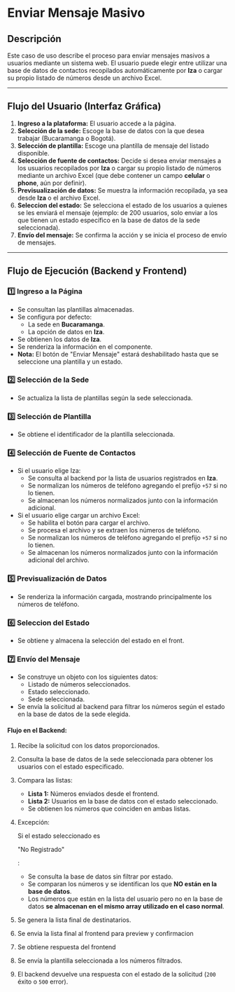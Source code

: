# Enviar Mensaje Masivo

## Descripción

Este caso de uso describe el proceso para enviar mensajes masivos a usuarios mediante un sistema web. El usuario puede elegir entre utilizar una base de datos de contactos recopilados automáticamente por **Iza** o cargar su propio listado de números desde un archivo Excel.

------

## Flujo del Usuario (Interfaz Gráfica)

1. **Ingreso a la plataforma:** El usuario accede a la página.
2. **Selección de la sede:** Escoge la base de datos con la que desea trabajar (Bucaramanga o Bogotá).
3. **Selección de plantilla:** Escoge una plantilla de mensaje del listado disponible.
4. **Selección de fuente de contactos:** Decide si desea enviar mensajes a los usuarios recopilados por **Iza** o cargar su propio listado de números mediante un archivo Excel (que debe contener un campo **celular** o **phone**, aún por definir).
5. **Previsualización de datos:** Se muestra la información recopilada, ya sea desde **Iza** o el archivo Excel.
6. **Seleccion del estado:** Se selecciona el estado de los usuarios a quienes se les enviará el mensaje (ejemplo: de 200 usuarios, solo enviar a los que tienen un estado específico en la base de datos de la sede seleccionada).
7. **Envío del mensaje:** Se confirma la acción y se inicia el proceso de envío de mensajes.

------

## Flujo de Ejecución (Backend y Frontend)

### **1️⃣ Ingreso a la Página**

- Se consultan las plantillas almacenadas.
- Se configura por defecto:
  - La sede en **Bucaramanga**.
  - La opción de datos en **Iza**.
- Se obtienen los datos de **Iza**.
- Se renderiza la información en el componente.
- **Nota:** El botón de "Enviar Mensaje" estará deshabilitado hasta que se seleccione una plantilla y un estado.

### **2️⃣ Selección de la Sede**

- Se actualiza la lista de plantillas según la sede seleccionada.

### **3️⃣ Selección de Plantilla**

- Se obtiene el identificador de la plantilla seleccionada.

### **4️⃣ Selección de Fuente de Contactos**

- Si el usuario elige Iza:
  - Se consulta al backend por la lista de usuarios registrados en **Iza**.
  - Se normalizan los números de teléfono agregando el prefijo `+57` si no lo tienen.
  - Se almacenan los números normalizados junto con la información adicional.
- Si el usuario elige cargar un archivo Excel:
  - Se habilita el botón para cargar el archivo.
  - Se procesa el archivo y se extraen los números de teléfono.
  - Se normalizan los números de teléfono agregando el prefijo `+57` si no lo tienen.
  - Se almacenan los números normalizados junto con la información adicional del archivo.

### **5️⃣ Previsualización de Datos**

- Se renderiza la información cargada, mostrando principalmente los números de teléfono.

### **6️⃣ Seleccion del Estado**

- Se obtiene y almacena la selección del estado en el front.

### **7️⃣ Envío del Mensaje**

- Se construye un objeto con los siguientes datos:
  - Listado de números seleccionados.
  - Estado seleccionado.
  - Sede seleccionada.
- Se envía la solicitud al backend para filtrar los números según el estado en la base de datos de la sede elegida.

#### **Flujo en el Backend:**

1. Recibe la solicitud con los datos proporcionados.

2. Consulta la base de datos de la sede seleccionada para obtener los usuarios con el estado especificado.

3. Compara las listas:

   - **Lista 1:** Números enviados desde el frontend.
   - **Lista 2:** Usuarios en la base de datos con el estado seleccionado.
   - Se obtienen los números que coinciden en ambas listas.

4. Excepción:

   Si el estado seleccionado es 

   "No Registrado"

   :

   - Se consulta la base de datos sin filtrar por estado.
   - Se comparan los números y se identifican los que **NO están en la base de datos**.
   - Los números que están en la lista del usuario pero no en la base de datos **se almacenan en el mismo array utilizado en el caso normal**.

5. Se genera la lista final de destinatarios.

6. Se envia la lista final al frontend para preview y confirmacion

7. Se obtiene respuesta del frontend 

8. Se envía la plantilla seleccionada a los números filtrados.

9. El backend devuelve una respuesta con el estado de la solicitud (`200` éxito o `500` error).

